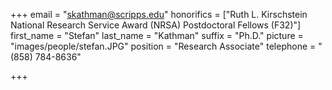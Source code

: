 +++
email = "skathman@scripps.edu"
honorifics = ["Ruth L. Kirschstein National Research Service Award (NRSA) Postdoctoral Fellows (F32)"]
first_name = "Stefan"
last_name = "Kathman"
suffix = "Ph.D."
picture = "images/people/stefan.JPG"
position = "Research Associate"
telephone = "(858) 784-8636"

+++

